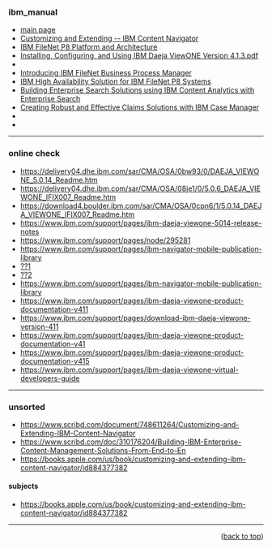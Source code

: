 <a name="topage"></a>

### ibm_manual

* [main page ](https://www.redbooks.ibm.com/)
* [Customizing and Extending -- IBM Content Navigator](https://www.redbooks.ibm.com/redbooks/pdfs/sg248055.pdf)
* [IBM FileNet P8 Platform and Architecture](https://www.redbooks.ibm.com/redbooks/pdfs/sg247667.pdf)
* [Installing, Configuring, and Using IBM Daeja ViewONE Version 4.1.3.pdf](https://www.ibm.com/support/pages/system/files/support/swg/swgdocs.nsf/0/7f14f1f4d7e09e8885257df600621486/$FILE/GC27-8105-)
* 
* [Introducing IBM FileNet Business Process Manager](https://www.redbooks.ibm.com/redbooks/pdfs/sg247509.pdf)
* [IBM High Availability Solution for IBM FileNet P8 Systems](https://www.redbooks.ibm.com/redbooks/pdfs/sg247700.pdf)
* [Building Enterprise Search Solutions using IBM Content Analytics with Enterprise Search](https://www.redbooks.ibm.com/technotes/tips1147.pdf)
* [Creating Robust and Effective Claims Solutions with IBM Case Manager](https://www.redbooks.ibm.com/technotes/tips1146.pdf)
*
*
-----

### online check
* https://delivery04.dhe.ibm.com/sar/CMA/OSA/0bw93/0/DAEJA_VIEWONE_5.0.14_Readme.htm
* https://delivery04.dhe.ibm.com/sar/CMA/OSA/08je1/0/5.0.6_DAEJA_VIEWONE_IFIX007_Readme.htm
* https://download4.boulder.ibm.com/sar/CMA/OSA/0cpn6/1/5.0.14_DAEJA_VIEWONE_IFIX007_Readme.htm
* https://www.ibm.com/support/pages/ibm-daeja-viewone-5014-release-notes
* https://www.ibm.com/support/pages/node/295281
* https://www.ibm.com/support/pages/ibm-navigator-mobile-publication-library
* [??1](https://github.com/ibm-ecm/ibm-navigator-mobilesdk-sample/blob/master/IBMNavigatorMobileiOSSDK_Readme.pdf)
* [??2](https://www.google.com/search?q=IBM+Daeja+ViewONE+manual+for+programming&safe=active&sca_esv=41b88c58e4770841&rlz=1C1GCEA_en&sxsrf=AE3TifP1D6dko-JaKq9KZeZ6uu2kRi4beg%3A1752750117422&ei=Jdh4aMLLGffgkdUPn5HT8AI&ved=0ahUKEwiC8oOB38OOAxV3cKQEHZ_IFC4Q4dUDCBA&uact=5&oq=IBM+Daeja+ViewONE+manual+for+programming&gs_lp=Egxnd3Mtd2l6LXNlcnAiKElCTSBEYWVqYSBWaWV3T05FIG1hbnVhbCBmb3IgcHJvZ3JhbW1pbmcyBxAhGKABGAoyBxAhGKABGAoyBxAhGKABGAoyBxAhGKABGApI3CZQlANYmyVwAXgAkAEAmAHbAqAB-RuqAQcwLjQuNS41uAEDyAEA-AEBmAIPoAL_HMICCRAAGLADGAgYHsICCBAAGLADGO8FwgILEAAYgAQYsAMYogTCAgYQABgWGB7CAgUQABjvBcICCBAAGIAEGKIEwgIFECEYoAHCAgUQIRifBZgDAIgGAZAGBpIHBzEuMS44LjWgB4cxsgcHMC4xLjguNbgH8BzCBwYyLTEyLjPIB1o&sclient=gws-wiz-serp
)
* https://www.ibm.com/support/pages/ibm-navigator-mobile-publication-library
* https://www.ibm.com/support/pages/ibm-daeja-viewone-product-documentation-v411
* https://www.ibm.com/support/pages/download-ibm-daeja-viewone-version-411
* https://www.ibm.com/support/pages/ibm-daeja-viewone-product-documentation-v41
* https://www.ibm.com/support/pages/ibm-daeja-viewone-product-documentation-v415
* https://www.ibm.com/support/pages/ibm-daeja-viewone-virtual-developers-guide


-----

### unsorted
* https://www.scribd.com/document/748611264/Customizing-and-Extending-IBM-Content-Navigator
* https://www.scribd.com/doc/310176204/Building-IBM-Enterprise-Content-Management-Solutions-From-End-to-En
* https://books.apple.com/us/book/customizing-and-extending-ibm-content-navigator/id884377382

#### subjects
* https://books.apple.com/us/book/customizing-and-extending-ibm-content-navigator/id884377382

-----

<p align="right">(<a href="#topage">back to top</a>)</p>
<br/>
<br/>
